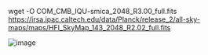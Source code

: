 wget -O COM_CMB_IQU-smica_2048_R3.00_full.fits https://irsa.ipac.caltech.edu/data/Planck/release_2/all-sky-maps/maps/HFI_SkyMap_143_2048_R2.02_full.fits

![image](https://github.com/mmtmn/cosmic-microwave-background-3d-sphere/assets/42742390/c7252396-9f57-4683-87e9-2e0c54eec223)


